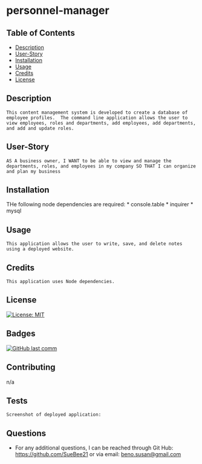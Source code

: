 # personnel-manager


  
  ## Table of Contents
  * [Description](#description)
  * [User-Story](#user-story)
  * [Installation](#installation)
  * [Usage](#usage)
  * [Credits](#credits)
  * [License](#license)
  
  ## Description 
  
    This content management system is developed to create a database of employee profiles.  The command line application allows the user to view employees, roles and departments, add employees, add departments, and add and update roles. 

  ## User-Story
    AS A business owner, I WANT to be able to view and manage the departments, roles, and employees in my company SO THAT I can organize and plan my business

  ## Installation
  THe following node dependencies are required: 
    * console.table
    * inquirer
    * mysql
  
  ## Usage 
    This application allows the user to write, save, and delete notes using a deployed website.
  
  
  ## Credits
    This application uses Node dependencies.
  
    
  ## License
  
 [![License: MIT](https://img.shields.io/badge/License-MIT-yellow.svg)](https://opensource.org/licenses/MIT)

  
  ## Badges
  
  [![GitHub last comm](https://img.shields.io/github/last-commit/google/skia.svg?style=flat)]()
  
  ## Contributing
  n/a
  
  ## Tests
    Screenshot of deployed application:
  
## Questions
* For any additional questions, I can be reached through Git Hub: 
https://github.com/SueBee21 
 or via email: 
beno.susan@gmail.com

